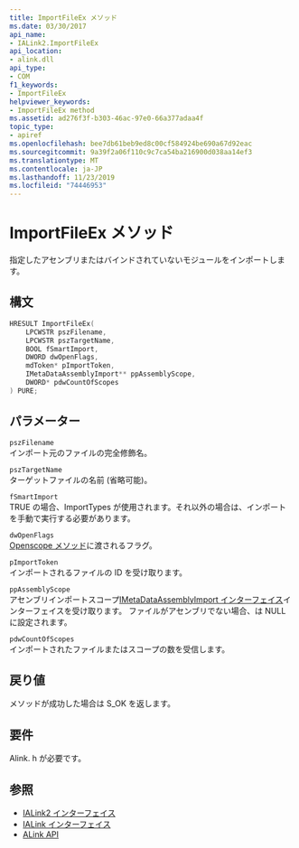```yaml
---
title: ImportFileEx メソッド
ms.date: 03/30/2017
api_name:
- IALink2.ImportFileEx
api_location:
- alink.dll
api_type:
- COM
f1_keywords:
- ImportFileEx
helpviewer_keywords:
- ImportFileEx method
ms.assetid: ad276f3f-b303-46ac-97e0-66a377adaa4f
topic_type:
- apiref
ms.openlocfilehash: bee7db61beb9ed8c00cf584924be690a67d92eac
ms.sourcegitcommit: 9a39f2a06f110c9c7ca54ba216900d038aa14ef3
ms.translationtype: MT
ms.contentlocale: ja-JP
ms.lasthandoff: 11/23/2019
ms.locfileid: "74446953"
---
```

# <a name="importfileex-method"></a>ImportFileEx メソッド
指定したアセンブリまたはバインドされていないモジュールをインポートします。  
  
## <a name="syntax"></a>構文  
  
```cpp  
HRESULT ImportFileEx(  
    LPCWSTR pszFilename,  
    LPCWSTR pszTargetName,  
    BOOL fSmartImport,  
    DWORD dwOpenFlags,  
    mdToken* pImportToken,  
    IMetaDataAssemblyImport** ppAssemblyScope,  
    DWORD* pdwCountOfScopes  
) PURE;  
```  
  
## <a name="parameters"></a>パラメーター  
 `pszFilename`  
 インポート元のファイルの完全修飾名。  
  
 `pszTargetName`  
 ターゲットファイルの名前 (省略可能)。  
  
 `fSmartImport`  
 TRUE の場合、ImportTypes が使用されます。それ以外の場合は、インポートを手動で実行する必要があります。  
  
 `dwOpenFlags`  
 [Openscope メソッド](../metadata/imetadatadispenser-openscope-method.md)に渡されるフラグ。  
  
 `pImportToken`  
 インポートされるファイルの ID を受け取ります。  
  
 `ppAssemblyScope`  
 アセンブリインポートスコープ[IMetaDataAssemblyImport インターフェイス](../metadata/imetadataassemblyimport-interface.md)インターフェイスを受け取ります。 ファイルがアセンブリでない場合、は NULL に設定されます。  
  
 `pdwCountOfScopes`  
 インポートされたファイルまたはスコープの数を受信します。  
  
## <a name="return-value"></a>戻り値  
 メソッドが成功した場合は S_OK を返します。  
  
## <a name="requirements"></a>要件  
 Alink. h が必要です。  
  
## <a name="see-also"></a>参照

- [IALink2 インターフェイス](ialink2-interface.md)
- [IALink インターフェイス](ialink-interface.md)
- [ALink API](index.md)
